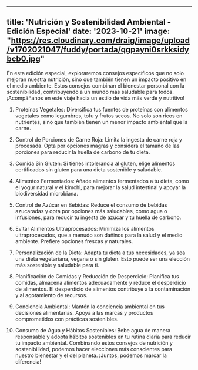 ---
title: 'Nutrición y Sostenibilidad Ambiental - Edición Especial'
date: '2023-10-21'
image: "https://res.cloudinary.com/draig/image/upload/v1702021047/fuddy/portada/qgpayni0srkksidybcb0.jpg"
----


En esta edición especial, exploraremos consejos específicos que no solo mejoran nuestra nutrición, sino que también tienen un impacto positivo en el medio ambiente. Estos consejos combinan el bienestar personal con la sostenibilidad, contribuyendo a un mundo más saludable para todos.
¡Acompáñanos en este viaje hacia un estilo de vida más verde y nutritivo!

1. Proteínas Vegetales:
Diversifica tus fuentes de proteínas con alimentos vegetales como legumbres, tofu y frutos secos. No solo son ricos en nutrientes, sino que también tienen un menor impacto ambiental que la carne.

2. Control de Porciones de Carne Roja:
Limita la ingesta de carne roja y procesada. Opta por opciones magras y considera el tamaño de las porciones para reducir la huella de carbono de tu dieta.

3. Comida Sin Gluten:
Si tienes intolerancia al gluten, elige alimentos certificados sin gluten para una dieta sostenible y saludable.

4. Alimentos Fermentados:
Añade alimentos fermentados a tu dieta, como el yogur natural y el kimchi, para mejorar la salud intestinal y apoyar la biodiversidad microbiana.

5. Control de Azúcar en Bebidas:
Reduce el consumo de bebidas azucaradas y opta por opciones más saludables, como agua o infusiones, para reducir tu ingesta de azúcar y tu huella de carbono.
 
6. Evitar Alimentos Ultraprocesados:
Minimiza los alimentos ultraprocesados, que a menudo son dañinos para la salud y el medio ambiente. Prefiere opciones frescas y naturales.

7. Personalización de la Dieta:
Adapta tu dieta a tus necesidades, ya sea una dieta vegetariana, vegana o sin gluten. Esto puede ser una elección más sostenible y saludable para ti.

8. Planificación de Comidas y Reducción de Desperdicio:
Planifica tus comidas, almacena alimentos adecuadamente y reduce el desperdicio de alimentos. El desperdicio de alimentos contribuye a la contaminación y al agotamiento de recursos.

9. Conciencia Ambiental:
Mantén la conciencia ambiental en tus decisiones alimentarias. Apoya a las marcas y productos comprometidos con prácticas sostenibles.

10. Consumo de Agua y Hábitos Sostenibles:
Bebe agua de manera responsable y adopta hábitos sostenibles en tu rutina diaria para reducir tu impacto ambiental.
Combinando estos consejos de nutrición y sostenibilidad, podemos hacer elecciones más conscientes para nuestro bienestar y el del planeta. ¡Juntos, podemos marcar la diferencia!
